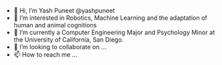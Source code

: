 - 👋 Hi, I’m Yash Puneet @yashpuneet
- 👀 I’m interested in Robotics, Machine Learning and the adaptation of human and animal cognitions
- 🌱 I’m currently a Computer Engineering Major and Psychology Minor at the University of California, San Diego.
- 💞️ I’m looking to collaborate on ...
- 📫 How to reach me ...

<!---
yashpuneet/yashpuneet is a ✨ special ✨ repository because its `README.md` (this file) appears on your GitHub profile.
You can click the Preview link to take a look at your changes.
--->
